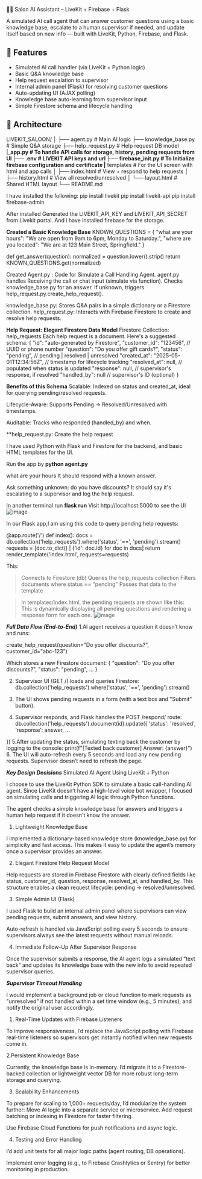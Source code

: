 💇‍♀️ Salon AI Assistant – LiveKit + Firebase + Flask

A simulated AI call agent that can answer customer questions using a basic knowledge base, escalate to a human supervisor if needed, and update itself based on new info — built with LiveKit, Python, Firebase, and Flask.


## 🚀 Features

- Simulated AI call handler (via LiveKit + Python logic)
- Basic Q&A knowledge base
- Help request escalation to supervisor
- Internal admin panel (Flask) for resolving customer questions
- Auto-updating UI (AJAX polling)
- Knowledge base auto-learning from supervisor input
- Simple Firestore schema and lifecycle handling

## 🧠 Architecture
LIVEKIT_SALOON/
│
├── agent.py            # Main AI logic
├── knowledge_base.py   # Simple Q&A storage
├── help_request.py     # Help request DB model
|___app.py              # To handle API calls for storage, history, pending requests from UI
├── .env                # LIVEKIT API keys and url
├── firebase_init.py    # To Initialize firebase configuration and certificate
|__ templates           # For the UI screen with html and app calls
│   ├── index.html         # View + respond to help requests
│   ├── history.html       # View all resolved/unresolved
│   └── layout.html        # Shared HTML layout
└── README.md


I have installed the following: 
pip install livekit
pip install livekit-api
pip install firebase-admin

After installed Generated the LIVEKIT_API_KEY and LIVEKIT_API_SECRET from Livekit portal.
And i have installed firebase for the storage.

**Created a Basic Knowledge Base**
KNOWN_QUESTIONS = {
    "what are your hours": "We are open from 9am to 6pm, Monday to Saturday.",
    "where are you located": "We are at 123 Main Street, Springfield."
}

def get_answer(question):
    normalized = question.lower().strip()
    return KNOWN_QUESTIONS.get(normalized)

Created Agent.py : Code for Simulate a Call Handling Agent. 
   agent.py handles Receiving the call or chat input (simulate via function). Checks knowledge_base.py for an answer. If unknown, triggers help_request.py.create_help_request().

knowledge_base.py:   Stores Q&A pairs in a simple dictionary or a Firestore collection.
help_request.py:  Interacts with Firebase Firestore to create and resolve help requests.

**Help Request: Elegant Firestore Data Model**
Firestore Collection: help_requests
Each help request is a document. Here's a suggested schema:
{
  "id": "auto-generated by Firestore",
  "customer_id": "123456",          // UUID or phone number
  "question": "Do you offer gift cards?",
  "status": "pending",              // pending | resolved | unresolved
  "created_at": "2025-05-01T12:34:56Z",   // timestamp for lifecycle tracking
  "resolved_at": null,              // populated when status is updated
  "response": null,                // supervisor's response, if resolved
  "handled_by": null               // supervisor's ID (optional)
}

**Benefits of this Schema**
Scalable: Indexed on status and created_at, ideal for querying pending/resolved requests.

Lifecycle-Aware: Supports Pending → Resolved/Unresolved with timestamps.

Auditable: Tracks who responded (handled_by) and when.

**help_request.py: Create the help request

I have used Python with Flask and Firestore for the backend, and basic HTML templates for the UI.


Run the app by **python agent.py**  

what are your hours
It should respond with a known answer.

Ask something unknown:
do you have discounts?
It should say it's escalating to a supervisor and log the help request.

In another terminal run **flask run**
Visit http://localhost:5000 to see the UI
![image](https://github.com/user-attachments/assets/d955d2fe-c2fa-470c-8982-2e3a030ed222)




In our Flask app,I am using this code to query pending help requests:

@app.route('/')
def index():
    docs = db.collection('help_requests').where('status', '==', 'pending').stream()
    requests = [doc.to_dict() | {'id': doc.id} for doc in docs]
    return render_template('index.html', requests=requests)

This:

> Connects to Firestore (db)
> Queries the help_requests collection
> Filters documents where status == "pending"
Passes that data to the template

> In templates/index.html, the pending requests are shown like this:
This is dynamically displaying all pending questions and rendering a response form for each one.
![image](https://github.com/user-attachments/assets/8b49842a-1cc1-442e-8fb3-af53039c014c)


***Full Data Flow (End-to-End)***
1.AI agent receives a question it doesn’t know and runs:

create_help_request(question="Do you offer discounts?", customer_id="abc-123")

Which stores a new Firestore document:
{
  "question": "Do you offer discounts?",
  "status": "pending",
  ...
}

2. Supervisor UI (GET /) loads and queries Firestore:
db.collection('help_requests').where('status', '==', 'pending').stream()
3. The UI shows pending requests in a form (with a text box and "Submit" button).

4. Supervisor responds, and Flask handles the POST /respond/<id> route:
   db.collection('help_requests').document(id).update({
    'status': 'resolved',
    'response': answer,
    ...

})
5.After updating the status, simulating texting back the customer by logging to the console:
    print(f"[Texted back customer] Answer: {answer}")
6. The UI will auto-refresh every 5 seconds and load any new pending requests.
   Supervisor doesn’t need to refresh the page.


***Key Design Decisions***
Simulated AI Agent Using LiveKit + Python

I choose to use the LiveKit Python SDK to simulate a basic call-handling AI agent. Since LiveKit doesn’t have a high-level voice bot wrapper, I focused on simulating calls and triggering AI logic through Python functions.

The agent checks a simple knowledge base for answers and triggers a human help request if it doesn't know the answer.

1. Lightweight Knowledge Base

I implemented a dictionary-based knowledge store (knowledge_base.py) for simplicity and fast access. This makes it easy to update the agent’s memory once a supervisor provides an answer.

2. Elegant Firestore Help Request Model

Help requests are stored in Firebase Firestore with clearly defined fields like status, customer_id, question, response, resolved_at, and handled_by.
This structure enables a clean request lifecycle: pending → resolved/unresolved.

3. Simple Admin UI (Flask)

I used Flask to build an internal admin panel where supervisors can view pending requests, submit answers, and view history.

Auto-refresh is handled via JavaScript polling every 5 seconds to ensure supervisors always see the latest requests without manual reloads.

4. Immediate Follow-Up After Supervisor Response

Once the supervisor submits a response, the AI agent logs a simulated “text back” and updates its knowledge base with the new info to avoid repeated supervisor queries.


***Supervisor Timeout Handling***

I would implement a background job or cloud function to mark requests as "unresolved" if not handled within a set time window (e.g., 5 minutes), and notify the original user accordingly.

1. Real-Time Updates with Firebase Listeners

To improve responsiveness, I’d replace the JavaScript polling with Firebase real-time listeners so supervisors get instantly notified when new requests come in.

2.Persistent Knowledge Base

Currently, the knowledge base is in-memory. I’d migrate it to a Firestore-backed collection or lightweight vector DB for more robust long-term storage and querying.

3. Scalability Enhancements

To prepare for scaling to 1,000+ requests/day, I’d modularize the system further:
Move AI logic into a separate service or microservice.
Add request batching or indexing in Firestore for faster filtering.

Use Firebase Cloud Functions for push notifications and async logic.

4. Testing and Error Handling

I’d add unit tests for all major logic paths (agent routing, DB operations).

Implement error logging (e.g., to Firebase Crashlytics or Sentry) for better monitoring in production.
